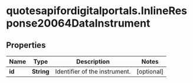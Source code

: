# quotesapifordigitalportals.InlineResponse20064DataInstrument

## Properties

Name | Type | Description | Notes
------------ | ------------- | ------------- | -------------
**id** | **String** | Identifier of the instrument. | [optional] 



